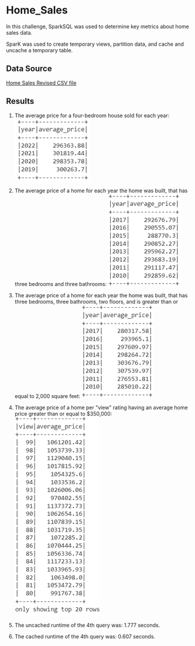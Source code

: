 # Home_Sales
 In this challenge, SparkSQL was used to determine key metrics about home sales data.

 SparK was used to create temporary views, partition data, and cache and uncache a temporary table. 

 ## Data Source
 [Home Sales Revised CSV file](https://2u-data-curriculum-team.s3.amazonaws.com/dataviz-classroom/v1.2/22-big-data/home_sales_revised.csv)

##  Results

1. The average price for a four-bedroom house sold for each year:
![alt text](https://github.com/larabrry/Home_Sales/blob/main/Images/question_one.png)

2. The average price of a home for each year the home was built, that has three bedrooms and three bathrooms:
![alt text](https://github.com/larabrry/Home_Sales/blob/main/Images/question_two.png)

3. The average price of a home for each year the home was built, that has three bedrooms, three bathrooms, two floors, and is greater than or equal to 2,000 square feet:
![alt text](https://github.com/larabrry/Home_Sales/blob/main/Images/question_three.png)

4. The average price of a home per "view" rating having an average home price greater than or equal to $350,000:
![alt text](https://github.com/larabrry/Home_Sales/blob/main/Images/question_four.png)

5. The uncached runtime of the 4th query was: 1.777 seconds.

6. The cached runtime of the 4th query was: 0.607 seconds.

